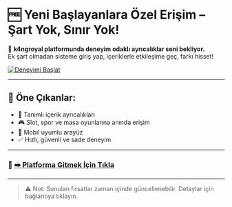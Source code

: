 # 🆓 Yeni Başlayanlara Özel Erişim – Şart Yok, Sınır Yok!

👑 **k4ngroyal platformunda deneyim odaklı ayrıcalıklar seni bekliyor.**  
Ek şart olmadan sisteme giriş yap, içeriklerle etkileşime geç, farkı hisset!

[![Deneyimi Başlat](https://i.ibb.co/5hSBZvx2/marakhesh22-kgr.jpg)](https://short-link.me/-cAe)

---

## 📌 Öne Çıkanlar:
- 🎁 Tanımlı içerik ayrıcalıkları  
- 🎮 Slot, spor ve masa oyunlarına anında erişim  
- 📱 Mobil uyumlu arayüz  
- ✅ Hızlı, güvenli ve sade deneyim

---

### 🔗 [➡️ Platforma Gitmek İçin Tıkla](https://short-link.me/-cAe)

---

> ⚠️ Not: Sunulan fırsatlar zaman içinde güncellenebilir. Detaylar için bağlantıya tıklayın.

<!-- naberrr -->
<meta name="description" content="k4ngroyal platformunda yatırım gerektirmeden içerikleri keşfet. Mobil uyumlu, güvenli sistemle eğlenceli deneyim seni bekliyor.">
